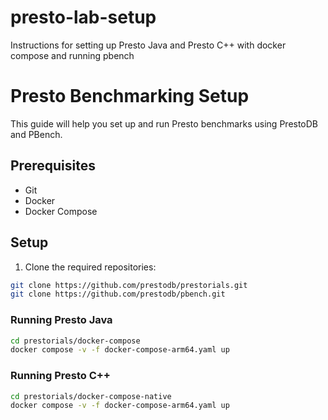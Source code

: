 # presto-lab-setup
Instructions for setting up Presto Java and Presto C++ with docker compose and running pbench


# Presto Benchmarking Setup

This guide will help you set up and run Presto benchmarks using PrestoDB and PBench.

## Prerequisites

- Git
- Docker
- Docker Compose

## Setup

1. Clone the required repositories:

```bash
git clone https://github.com/prestodb/prestorials.git
git clone https://github.com/prestodb/pbench.git
```

### Running Presto Java
```bash
cd prestorials/docker-compose
docker compose -v -f docker-compose-arm64.yaml up
```
### Running Presto C++
```bash
cd prestorials/docker-compose-native
docker compose -v -f docker-compose-arm64.yaml up
```
